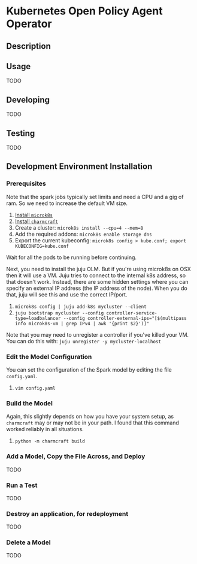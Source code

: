 # Kubernetes Open Policy Agent Operator


## Description


## Usage

TODO
 


## Developing

TODO 

## Testing

TODO
## Development Environment Installation

### Prerequisites

Note that the spark jobs typically set limits and need a CPU and a gig of ram. So we need to increase the default VM size.

1. [Install `microk8s`](https://microk8s.io/)
1. [Install `charmcraft`](https://github.com/canonical/charmcraft)
1. Create a cluster: `microk8s install --cpu=4 --mem=8`
1. Add the required addons: `microk8s enable storage dns`
1. Export the current kubeconfig: `microk8s config > kube.conf; export KUBECONFIG=kube.conf`

Wait for all the pods to be running before continuing.

Next, you need to install the juju OLM. But if you're using microk8s on OSX then it will use a VM. Juju tries to connect to the internal k8s address, so that doesn't work. Instead, there are some hidden settings where you can specify an external IP address (the IP address of the node). When you do that, juju will see this and use the correct IP/port.

1. `microk8s config | juju add-k8s mycluster --client`
1. `juju bootstrap mycluster --config controller-service-type=loadbalancer --config controller-external-ips="[$(multipass info microk8s-vm | grep IPv4 | awk '{print $2}')]"`

Note that you may need to unregister a controller if you've killed your VM. You can do this with: `juju unregister -y mycluster-localhost`

### Edit the Model Configuration
You can set the configuration of the Spark model by editing the file `config.yaml`.

1. `vim config.yaml`

### Build the Model

Again, this slightly depends on how you have your system setup, as `charmcraft` may or may not be in your path. I found that this command worked reliably in all situations.

1. `python -m charmcraft build`

### Add a Model, Copy the File Across, and Deploy

TODO

### Run a Test

TODO

### Destroy an application, for redeployment

TODO 

### Delete a Model

TODO



